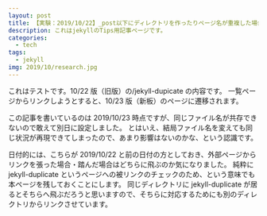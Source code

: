 ```yaml
---
layout: post
title: 【実験：2019/10/22】_post以下にディレクトリを作ったりページ名が重複した場合、URLはどうなるのか？
description: これはjekyllのTips用記事ページです。
categories:
  - tech
tags:
  - jekyll
img: 2019/10/research.jpg
---
```


これはテストです。10/22 版（旧版）の/jekyll-dupicate の内容です。
一覧ページからリンクしようとすると、10/23 版（新板）のページに遷移されます。

この記事を書いているのは 2019/10/23 時点ですが、同じファイル名が共存できないので敢えて別日に設定しました。
とはいえ、結局ファイル名を変えても同じ状況が再現できてしまったので、あまり影響はないのかな、という認識です。

日付的には、こちらが 2019/10/22 と前の日付の方としておき、外部ページからリンクを張った場合・踏んだ場合はどちらに飛ぶのか気になりました。
純粋に jekyll-duplicate というページへの被リンクのチェックのため、という意味でも本ページを残しておくことにします。
同じディレクトリに jekyll-duplicate が居るとそちらへ飛ぶだろうと思いますので、そちらに対応するためにも別のディレクトリからリンクさせています。
